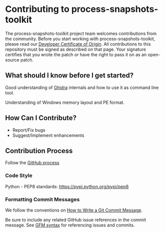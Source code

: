 
# Contributing to process-snapshots-toolkit

The process-snapshots-toolkit project team welcomes contributions from the community. Before you start working with process-snapshots-toolkit, please
read our [Developer Certificate of Origin](https://cla.vmware.com/dco). All contributions to this repository must be
signed as described on that page. Your signature certifies that you wrote the patch or have the right to pass it on
as an open-source patch.

## What should I know before I get started?
Good understanding of [Ghidra](https://ghidra-sre.org/) internals and how to use it as command line tool.

Understanding of Windows memory layout and PE format.

## How Can I Contribute?
- Report/Fix bugs
- Suggest/Implement enhancements

## Contribution Process
Follow the [GitHub process](https://help.github.com/articles/fork-a-repo)

### Code Style
Python -  PEP8 standards: https://pypi.python.org/pypi/pep8

### Formatting Commit Messages

We follow the conventions on [How to Write a Git Commit Message](http://chris.beams.io/posts/git-commit/).

Be sure to include any related GitHub issue references in the commit message.  See
[GFM syntax](https://guides.github.com/features/mastering-markdown/#GitHub-flavored-markdown) for referencing issues
and commits.

